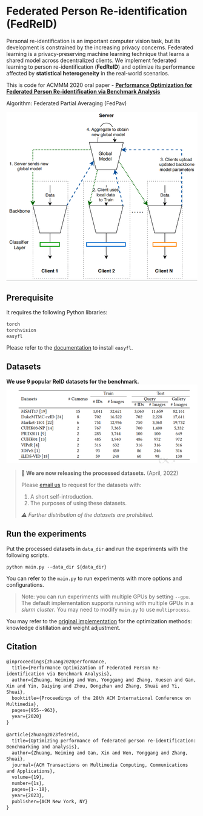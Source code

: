 # Federated Person Re-identification (FedReID)

Personal re-identification is an important computer vision task, but its development is constrained by the increasing privacy concerns. Federated learning is a privacy-preserving machine learning technique that learns a shared model across decentralized clients. We implement federated learning to person re-identification (**FedReID**) and optimize its performance affected by **statistical heterogeneity** in the real-world scenarios. 

This is code for ACMMM 2020 oral paper - **[Performance Optimization for Federated Person Re-identification via Benchmark Analysis](https://arxiv.org/abs/2008.11560)**

Algorithm: Federated Partial Averaging (FedPav)

<img src="images/fedpav.png" width="700">

## Prerequisite

It requires the following Python libraries:
```
torch
torchvision
easyfl
```

Please refer to the [documentation](https://easyfl.readthedocs.io/en/latest/get_started.html#installation) to install `easyfl`.

## Datasets

**We use 9 popular ReID datasets for the benchmark.**
<img src="images/datasets.png" width="700">

> **🎉 We are now releasing the processed datasets.** (April, 2022)
>
> Please [email us](weiming001@e.ntu.edu.sg) to request for the datasets with:
> 1. A short self-introduction.
> 2. The purposes of using these datasets.
>
> *⚠️ Further distribution of the datasets are prohibited.*

## Run the experiments

Put the processed datasets in `data_dir` and run the experiments with the following scripts.

```
python main.py --data_dir ${data_dir}
```

You can refer to the `main.py` to run experiments with more options and configurations.

> Note: you can run experiments with multiple GPUs by setting `--gpu`. The default implementation supports running with multiple GPUs in a _slurm cluster_. You may need to modify `main.py` to use `multiprocess`.

You may refer to the [original implementation](https://github.com/cap-ntu/FedReID) for the optimization methods: knowledge distillation and weight adjustment.

    
## Citation
```
@inproceedings{zhuang2020performance,
  title={Performance Optimization of Federated Person Re-identification via Benchmark Analysis},
  author={Zhuang, Weiming and Wen, Yonggang and Zhang, Xuesen and Gan, Xin and Yin, Daiying and Zhou, Dongzhan and Zhang, Shuai and Yi, Shuai},
  booktitle={Proceedings of the 28th ACM International Conference on Multimedia},
  pages={955--963},
  year={2020}
}

@article{zhuang2023fedreid,
  title={Optimizing performance of federated person re-identification: Benchmarking and analysis},
  author={Zhuang, Weiming and Gan, Xin and Wen, Yonggang and Zhang, Shuai},
  journal={ACM Transactions on Multimedia Computing, Communications and Applications},
  volume={19},
  number={1s},
  pages={1--18},
  year={2023},
  publisher={ACM New York, NY}
}
```

